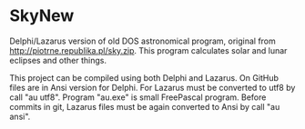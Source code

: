 # SkyNew
Delphi/Lazarus version of old DOS astronomical program, original from http://piotrne.republika.pl/sky.zip. This program calculates solar and lunar eclipses and other things.

This project can be compiled using both Delphi and Lazarus.
On GitHub files are in Ansi version for Delphi.
For Lazarus must be converted to utf8 by call "au utf8". Program "au.exe" is small FreePascal program.
Before commits in git, Lazarus files must be again converted to Ansi by call "au ansi".
